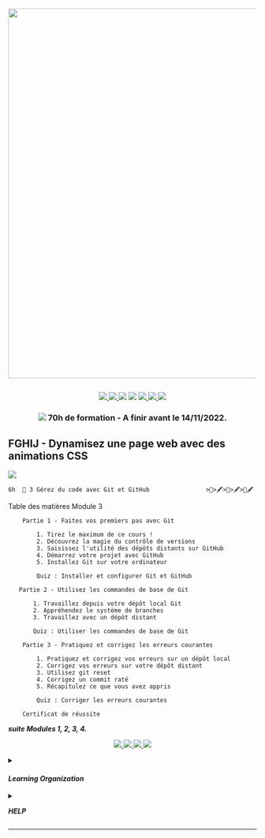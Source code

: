 # <p align="center"><a href="https://github.com/franckdun/Learning-plan_Openclassrooms"><img src="https://img.shields.io/badge/🏠-🎓%20Web developer training Openclassrooms 2022%20🎓-0B8043" width="750" ></a></p>

<p align="center">
<!-- mail -->
<a href="https://mail.google.com/mail/u/0/#label/Openclassrooms"> <img src="https://img.shields.io/badge/📬-MAIL-7451eb"  >
<!-- Agenda -->
<a href="https://calendar.google.com/calendar/u/0/r/month/2022/7/1?pli=1"> <img src="https://img.shields.io/badge/📆-AGENDA-7451eb"  >
<!-- taches -->
<a href="https://github.com/franckdun/Learning-plan_Openclassrooms/issues?q=is%3Aopen+is%3Aissue+project%3Afranckdun%2F5+sort%3Acreated-asc"> <img src="https://img.shields.io/badge/📌-ALL ISSUES-7451eb" ></a>
<!-- projet -->
<a href="https://github.com/users/franckdun/projects/5"> <img src="https://img.shields.io/badge/🪙-PROJECT-7451eb" ></a>
<!-- progression -->
<a href="https://github.com/franckdun/Learning-plan/milestones?direction=asc&sort=due_date&state=open"><img src="https://img.shields.io/badge/💎-LEARNING%20PLAN-7451eb" > </a>
<!-- statistiques -->
<a href="https://wakatime.com/projects/Learning-plan_Open"><img src="https://img.shields.io/badge/📈-Wakatime-7451eb" > </a>
<!-- LEARN GALERY -->
<a href="https://github.com/franckdun/Learn-GALERY"><img src="https://img.shields.io/badge/Learn-Galery-ffc944" width="#" height="#" ></a></p>
		
<!-- Partie 3 ////////////////////////////////////////////////////////////////////////////////////////////////////////////////////////// -->
	
### <p align="center"><a href="https://github.com/franckdun/Learning-plan_Openclassrooms/milestones/%F0%9F%92%8EFGHIJ%203%20-%20Dynamisez%20une%20page%20web%20avec%20des%20animations%20CSS"> <img src="https://img.shields.io/badge/📌-Issues Projet 3-0B8043"></a>&#32; 70h de formation - A finir avant le 14/11/2022.</p>  

## FGHIJ - Dynamisez une page web avec des animations CSS
	
<p align="left"><a href="https://openclassrooms.com/fr/courses/7162856-gerez-du-code-avec-git-et-github?archived-source=2342361"> <img src="https://img.shields.io/badge/Go%20to-MODULE_3-0B8043"> </a></p>
	
	6h	🍓 3 Gérez du code avec Git et GitHub 				>📌>🖋>📌>🖋>📌🖋	
	
Table des matières Module 3


```
    Partie 1 - Faites vos premiers pas avec Git
    
        1. Tirez le maximum de ce cours !
        2. Découvrez la magie du contrôle de versions
        3. Saisissez l'utilité des dépôts distants sur GitHub
        4. Démarrez votre projet avec GitHub
        5. Installez Git sur votre ordinateur
        
        Quiz : Installer et configurer Git et GitHub
 ```
 
 ```
    Partie 2 - Utilisez les commandes de base de Git
    
        1. Travaillez depuis votre dépôt local Git
        2. Appréhendez le système de branches
        3. Travaillez avec un dépôt distant
        
        Quiz : Utiliser les commandes de base de Git
```

```
    Partie 3 - Pratiquez et corrigez les erreurs courantes
    
        1. Pratiquez et corrigez vos erreurs sur un dépôt local
        2. Corrigez vos erreurs sur votre dépôt distant
        3. Utilisez git reset
        4. Corrigez un commit raté
        5. Récapitulez ce que vous avez appris
        
        Quiz : Corriger les erreurs courantes
```

```
    Certificat de réussite 
```
<summary><p align="left"><em><strong> suite Modules 1, 2, 3, 4.</strong></em></p></summary>
<p align="center"><a href="https://github.com/franckdun/Open_Projet-3_Module-1"> <img src="https://img.shields.io/badge/Go%20to-MODULE_1-0B8043"> </a><a href="https://github.com/franckdun/Open_Projet-3_Module-2"> <img src="https://img.shields.io/badge/Go%20to-MODULE_2-0B8043"> </a><a href="https://github.com/franckdun/Open_Projet-3_Module-3"> <img src="https://img.shields.io/badge/Go%20to-MODULE_3-0B8043"> </a><a href="https://github.com/franckdun/Open_Projet-3_Module-4"> <img src="https://img.shields.io/badge/Go%20to-MODULE_4-0B8043"> </a></p>
	
<!-- ORGANISATION ///////////////////////////////////////////////////////////////////////////////////////////////////////////// -->	
	
<details><summary><h4><em><strong>Learning Organization</strong></em></h4></summary>
	
# <p>la règle est tres simple, remplacez les 📌 epingles par des 🪙 pieces en réalisant les taches 
	pour gagner des 💎 diamands</p>	
		
```
Difficulté
		🍓 - Fraise signale le module facile a exécuter.
		🥑 - Avocat signale le module de difficulté moyenne.
	
Progression
		📌 - Epingle indique le nombre de leçons ou chapitres de chaques module.
		🖋  - Quiz aide à vous évaluer.
		>   - Flèche indique le niveau de la progression en cours.
	
Acquisition
		🪙 - Pièce signale la réussite d'un module effectué.
		💎 - Diamant signale la réussite d'une Partie effectuées.

🏆 - signale la réussite de toutes les Parties.
```	
</details>

<!-- HELP //////////////////////////////////////////////////////////////////////////////////////////////////////////////////// -->
	
<details><summary><p align="left"><em><strong>HELP</strong></em></p></summary>	

<p> <img src="https://github.com/franckdun/Learning-plan_Openclassrooms/blob/main/Formation/Programme_de_Formation/Img/Armel.jpg" width="50"> N'ésiter pas, demandez-moi ; </p>

``` https://openclassrooms.com/fr/mp/nouveau/armel-ajavon-1 ``` </p>

[![Documentation milestones](https://img.shields.io/badge/Doc-Milestones-blue?logo=github&logoColor=white)](https://docs.github.com/en/issues/using-labels-and-milestones-to-track-work/creating-and-editing-milestones-for-issues-and-pull-requests) Pour avoir de l'aide sur le fonctionnement des milestones.


</details>

---		
